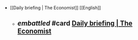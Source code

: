 - [[Daily briefing | The Economist]] [[English]]
	- _embattled_ #card  [Daily briefing | The Economist](https://www.economist.com/espresso?itm\_source=parsely-api)
		-